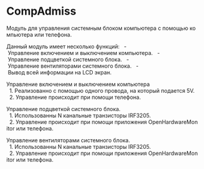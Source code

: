 # CompAdmiss
Модуль для управления системным блоком компьютера с помощью компьютера или телефона.

Данный модуль имеет несколько функций:
  - Управление включением и выключением компьютера.
  - Управление подцветкой системного блока.
  - Управление вентиляторами системного блока.
  - Вывод всей информации на LCD экран.


Управление включением и выключением компьютера
  1. Реализованно с помощью одного провода, на который подается 5V.
  2. Управление происходит при помощи телефона.

Управление подцветкой системного блока.
  1. Использованны N канальные транзисторы IRF3205.
  2. Управление происходит при помощи приложения OpenHardwareMonitor или телефона.

Управление вентиляторами системного блока.
  1. Использованны N канальные транзисторы IRF3205.
  2. Управление происходит при помощи приложения OpenHardwareMonitor или телефона.
